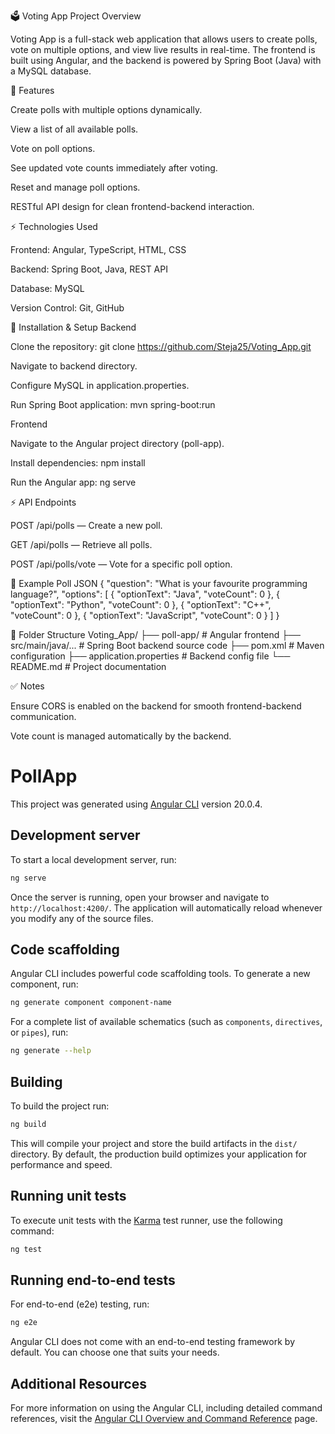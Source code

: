 🗳️ Voting App
Project Overview

Voting App is a full-stack web application that allows users to create polls, vote on multiple options, and view live results in real-time. The frontend is built using Angular, and the backend is powered by Spring Boot (Java) with a MySQL database.

🚀 Features

Create polls with multiple options dynamically.

View a list of all available polls.

Vote on poll options.

See updated vote counts immediately after voting.

Reset and manage poll options.

RESTful API design for clean frontend-backend interaction.

⚡ Technologies Used

Frontend: Angular, TypeScript, HTML, CSS

Backend: Spring Boot, Java, REST API

Database: MySQL

Version Control: Git, GitHub

🔧 Installation & Setup
Backend

Clone the repository:
git clone https://github.com/Steja25/Voting_App.git

Navigate to backend directory.

Configure MySQL in application.properties.

Run Spring Boot application:
mvn spring-boot:run

Frontend

Navigate to the Angular project directory (poll-app).

Install dependencies:
npm install

Run the Angular app:
ng serve

⚡ API Endpoints

POST /api/polls — Create a new poll.

GET /api/polls — Retrieve all polls.

POST /api/polls/vote — Vote for a specific poll option.

📝 Example Poll JSON
{
  "question": "What is your favourite programming language?",
  "options": [
    { "optionText": "Java", "voteCount": 0 },
    { "optionText": "Python", "voteCount": 0 },
    { "optionText": "C++", "voteCount": 0 },
    { "optionText": "JavaScript", "voteCount": 0 }
  ]
}

📂 Folder Structure
Voting_App/
├── poll-app/               # Angular frontend
├── src/main/java/...       # Spring Boot backend source code
├── pom.xml                 # Maven configuration
├── application.properties  # Backend config file
└── README.md               # Project documentation

✅ Notes

Ensure CORS is enabled on the backend for smooth frontend-backend communication.

Vote count is managed automatically by the backend.



















# PollApp

This project was generated using [Angular CLI](https://github.com/angular/angular-cli) version 20.0.4.

## Development server

To start a local development server, run:

```bash
ng serve
```

Once the server is running, open your browser and navigate to `http://localhost:4200/`. The application will automatically reload whenever you modify any of the source files.

## Code scaffolding

Angular CLI includes powerful code scaffolding tools. To generate a new component, run:

```bash
ng generate component component-name
```

For a complete list of available schematics (such as `components`, `directives`, or `pipes`), run:

```bash
ng generate --help
```

## Building

To build the project run:

```bash
ng build
```

This will compile your project and store the build artifacts in the `dist/` directory. By default, the production build optimizes your application for performance and speed.

## Running unit tests

To execute unit tests with the [Karma](https://karma-runner.github.io) test runner, use the following command:

```bash
ng test
```

## Running end-to-end tests

For end-to-end (e2e) testing, run:

```bash
ng e2e
```

Angular CLI does not come with an end-to-end testing framework by default. You can choose one that suits your needs.

## Additional Resources

For more information on using the Angular CLI, including detailed command references, visit the [Angular CLI Overview and Command Reference](https://angular.dev/tools/cli) page.
